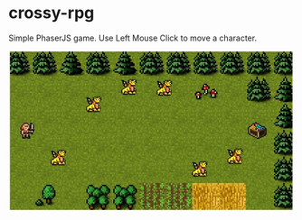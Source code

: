 # crossy-rpg
Simple PhaserJS game.
Use Left Mouse Click to move a character.

![Game Screenshot](screenshot.jpg)
